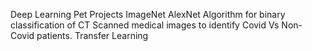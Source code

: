 Deep Learning Pet Projects
ImageNet AlexNet Algorithm for binary classification of CT Scanned medical images to identify Covid Vs Non-Covid patients.
Transfer Learning
